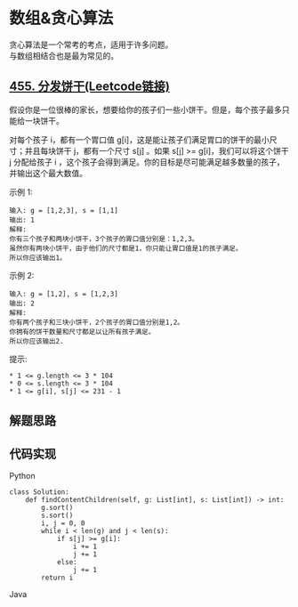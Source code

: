 # 数组&贪心算法  
贪心算法是一个常考的考点，适用于许多问题。  
与数组相结合也是最为常见的。  

## [455. 分发饼干(Leetcode链接)](https://leetcode-cn.com/problems/assign-cookies/)  
假设你是一位很棒的家长，想要给你的孩子们一些小饼干。但是，每个孩子最多只能给一块饼干。

对每个孩子 i，都有一个胃口值 g[i]，这是能让孩子们满足胃口的饼干的最小尺寸；并且每块饼干 j，都有一个尺寸 s[j] 。如果 s[j] >= g[i]，我们可以将这个饼干 j 分配给孩子 i ，这个孩子会得到满足。你的目标是尽可能满足越多数量的孩子，并输出这个最大数值。

示例 1:
```
输入: g = [1,2,3], s = [1,1]  
输出: 1  
解释:   
你有三个孩子和两块小饼干，3个孩子的胃口值分别是：1,2,3。  
虽然你有两块小饼干，由于他们的尺寸都是1，你只能让胃口值是1的孩子满足。  
所以你应该输出1。  
```
示例 2:
```
输入: g = [1,2], s = [1,2,3]  
输出: 2  
解释:   
你有两个孩子和三块小饼干，2个孩子的胃口值分别是1,2。  
你拥有的饼干数量和尺寸都足以让所有孩子满足。  
所以你应该输出2.
```
提示:
```
* 1 <= g.length <= 3 * 104  
* 0 <= s.length <= 3 * 104  
* 1 <= g[i], s[j] <= 231 - 1  
```
## 解题思路

## 代码实现
Python
```
class Solution:
    def findContentChildren(self, g: List[int], s: List[int]) -> int:
        g.sort()
        s.sort()
        i, j = 0, 0
        while i < len(g) and j < len(s):
            if s[j] >= g[i]:
                i += 1
                j += 1
            else:
                j += 1
        return i
```
Java
```

```

